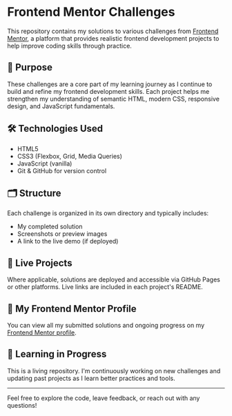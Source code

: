 # Frontend Mentor Challenges

This repository contains my solutions to various challenges from [Frontend Mentor](https://www.frontendmentor.io/), a platform that provides realistic frontend development projects to help improve coding skills through practice.

## 📌 Purpose

These challenges are a core part of my learning journey as I continue to build and refine my frontend development skills. Each project helps me strengthen my understanding of semantic HTML, modern CSS, responsive design, and JavaScript fundamentals.

## 🛠️ Technologies Used

- HTML5
- CSS3 (Flexbox, Grid, Media Queries)
- JavaScript (vanilla)
- Git & GitHub for version control

## 🗂️ Structure

Each challenge is organized in its own directory and typically includes:
- My completed solution
- Screenshots or preview images
- A link to the live demo (if deployed)

## 🚀 Live Projects

Where applicable, solutions are deployed and accessible via GitHub Pages or other platforms. Live links are included in each project's README.

## 👤 My Frontend Mentor Profile

You can view all my submitted solutions and ongoing progress on my [Frontend Mentor profile](https://www.frontendmentor.io/profile/shina-wq).

## 🌱 Learning in Progress

This is a living repository. I'm continuously working on new challenges and updating past projects as I learn better practices and tools.

---

Feel free to explore the code, leave feedback, or reach out with any questions!